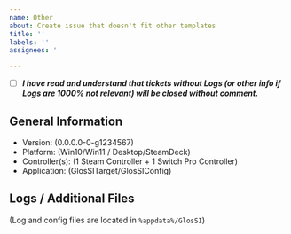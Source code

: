 ```yaml
---
name: Other
about: Create issue that doesn't fit other templates
title: ''
labels: ''
assignees: ''

---
```


  - [ ] _**I have read and understand that tickets without Logs (or other info if Logs are 1000% not relevant) will be closed without comment.**_

## General Information

  - Version: (0.0.0.0-0-g1234567)
  - Platform: (Win10/Win11 / Desktop/SteamDeck)
  - Controller(s): (1 Steam Controller + 1 Switch Pro Controller)
  - Application: (GlosSITarget/GlosSIConfig)
  
## Logs / Additional Files

(Log and config files are located in `%appdata%/GlosSI`)
